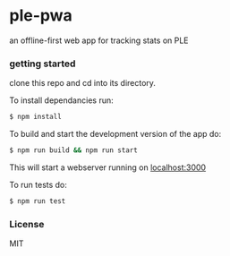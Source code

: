# ple-pwa
an offline-first web app for tracking stats on PLE

### getting started
clone this repo and cd into its directory.

To install dependancies run: 
```bash
$ npm install
```

To build and start the development version of the app do:
```bash
$ npm run build && npm run start
```
This will start a webserver running on [localhost:3000](//localhost:3000/)

To run tests do:
```bash
$ npm run test
```

### License
MIT
